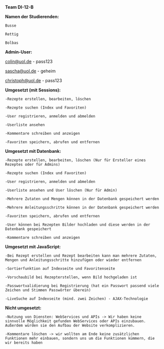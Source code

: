 **Team DI-12-B** 
 
 **Namen der Studierenden:** 

    Busse 

    Rettig 

    Bolbas 

 

**Admin-User:** 

colin@uol.de - pass123 

sascha@uol.de - geheim 

christoph@uol.de - pass123 

 

**Umgesetzt (mit Sessions):** 

    -Rezepte erstellen, bearbeiten, löschen 

    -Rezepte suchen (Index und Favoriten) 

    -User registrieren, anmelden und abmelden 

    -Userliste ansehen 

    -Kommentare schreiben und anzeigen 

    -Favoriten speichern, abrufen und entfernen 

 

**Umgesetzt mit Datenbank:** 

    -Rezepte erstellen, bearbeiten, löschen (Nur für Ersteller eines Rezeptes oder für Admins) 

    -Rezepte suchen (Index und Favoriten) 

    -User registrieren, anmelden und abmelden 

    -Userliste ansehen und User löschen (Nur für Admin) 

    -Mehrere Zutaten und Mengen können in der Datenbank gespeichert werden 

    -Mehrere Anleitungsschritte können in der Datenbank gespeichert werden 

    -Favoriten speichern, abrufen und entfernen 

    -User können bei Rezepten Bilder hochladen und diese werden in der Datenbank gespeichert 

    -Kommentare schreiben und anzeigen 

 

 

**Umgesetzt mit JavaScript:** 

    -Bei Rezept erstellen und Rezept bearbeiten kann man mehrere Zutaten, Mengen und Anleitungsschritte hinzufügen oder wieder entfernen 

    -Sortierfunktion auf Indexseite und Favoritenseite 

    -Vorschaubild bei Rezepterstellen, wenn Bild hochgeladen ist 

    -Passwortvalidierung bei Registrierung (hat ein Passwort passend viele Zeichen und Stimmen Passwörter überein) 

    -LiveSuche auf Indexseite (mind. zwei Zeichen) - AJAX-Technologie 

 

**Nicht umgesetzt:** 

    -Nutzung von Diensten: WebServices und APIs -> Wir haben keine sinnvolle Möglichkeit gefunden WebServices oder APIs einzubauen. Außerdem würden sie den Aufbau der Website verkomplizieren.

    -Kommentare löschen -> wir wollten am Ende keine zusätzlichen Funktionen mehr einbauen, sondern uns um die Funktionen kümmern, die wir bereits haben 

 
